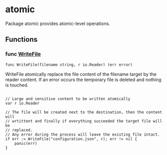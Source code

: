 # atomic

Package atomic provides atomic-level operations.

## Functions

### func [WriteFile](write_file.go#L17)

`func WriteFile(filename string, r io.Reader) (err error)`

WriteFile atomically replace the file content of the filename target by the
reader content. If an error occurs the temporary file is deleted and nothing
is touched.

```golang

// Large and sensitive content to be written atomically
var r io.Reader

// The file will be created next to the destination, then the content will
// wrtittent and finally if everything succeeded the target file will be
// replaced.
// Any error during the process will leave the existing file intact.
if err := WriteFile("configuration.json", r); err != nil {
    panic(err)
}

```

